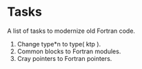 # Tasks
A list of tasks to modernize old Fortran code.

1. Change type*n to type( ktp ).
2. Common blocks to Fortran modules.
3. Cray pointers to Fortran pointers.

